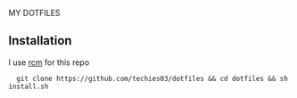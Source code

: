 MY DOTFILES


## Installation

 I use [rcm](https://github.com/thoughtbot/rcm) for this repo

```zshrc
  git clone https://github.com/techies03/dotfiles && cd dotfiles && sh install.sh
```
    
